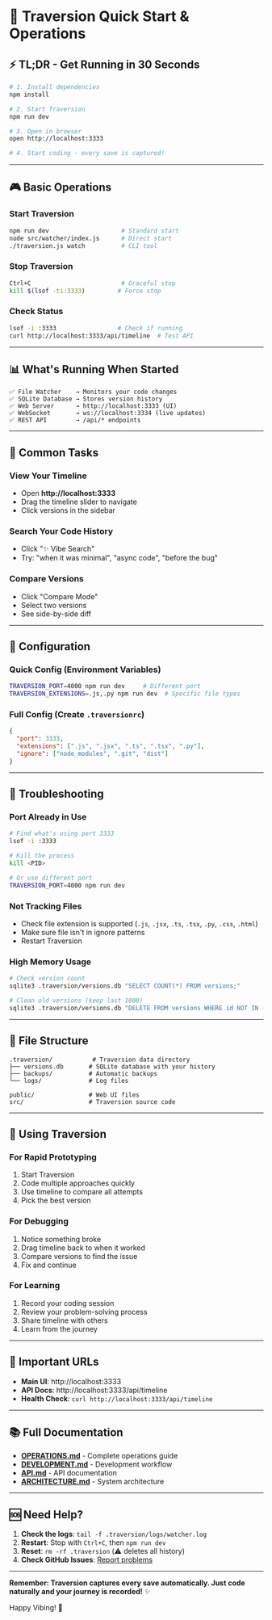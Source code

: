 # 🚀 Traversion Quick Start & Operations

## ⚡ TL;DR - Get Running in 30 Seconds

```bash
# 1. Install dependencies
npm install

# 2. Start Traversion
npm run dev

# 3. Open in browser
open http://localhost:3333

# 4. Start coding - every save is captured!
```

---

## 🎮 Basic Operations

### Start Traversion
```bash
npm run dev                    # Standard start
node src/watcher/index.js      # Direct start
./traversion.js watch          # CLI tool
```

### Stop Traversion
```bash
Ctrl+C                         # Graceful stop
kill $(lsof -ti:3333)         # Force stop
```

### Check Status
```bash
lsof -i :3333                 # Check if running
curl http://localhost:3333/api/timeline  # Test API
```

---

## 📊 What's Running When Started

```
✅ File Watcher    → Monitors your code changes
✅ SQLite Database → Stores version history
✅ Web Server      → http://localhost:3333 (UI)
✅ WebSocket       → ws://localhost:3334 (live updates)
✅ REST API        → /api/* endpoints
```

---

## 🎯 Common Tasks

### View Your Timeline
- Open **http://localhost:3333**
- Drag the timeline slider to navigate
- Click versions in the sidebar

### Search Your Code History
- Click "✨ Vibe Search"
- Try: "when it was minimal", "async code", "before the bug"

### Compare Versions
- Click "Compare Mode"
- Select two versions
- See side-by-side diff

---

## 🔧 Configuration

### Quick Config (Environment Variables)
```bash
TRAVERSION_PORT=4000 npm run dev     # Different port
TRAVERSION_EXTENSIONS=.js,.py npm run dev  # Specific file types
```

### Full Config (Create `.traversionrc`)
```json
{
  "port": 3333,
  "extensions": [".js", ".jsx", ".ts", ".tsx", ".py"],
  "ignore": ["node_modules", ".git", "dist"]
}
```

---

## 🚨 Troubleshooting

### Port Already in Use
```bash
# Find what's using port 3333
lsof -i :3333

# Kill the process
kill <PID>

# Or use different port
TRAVERSION_PORT=4000 npm run dev
```

### Not Tracking Files
- Check file extension is supported (`.js`, `.jsx`, `.ts`, `.tsx`, `.py`, `.css`, `.html`)
- Make sure file isn't in ignore patterns
- Restart Traversion

### High Memory Usage
```bash
# Check version count
sqlite3 .traversion/versions.db "SELECT COUNT(*) FROM versions;"

# Clean old versions (keep last 1000)
sqlite3 .traversion/versions.db "DELETE FROM versions WHERE id NOT IN (SELECT id FROM versions ORDER BY timestamp DESC LIMIT 1000);"
```

---

## 📁 File Structure

```
.traversion/           # Traversion data directory
├── versions.db       # SQLite database with your history
├── backups/          # Automatic backups
└── logs/             # Log files

public/               # Web UI files
src/                  # Traversion source code
```

---

## 🎵 Using Traversion

### For Rapid Prototyping
1. Start Traversion
2. Code multiple approaches quickly
3. Use timeline to compare all attempts
4. Pick the best version

### For Debugging
1. Notice something broke
2. Drag timeline back to when it worked
3. Compare versions to find the issue
4. Fix and continue

### For Learning
1. Record your coding session
2. Review your problem-solving process
3. Share timeline with others
4. Learn from the journey

---

## 🔗 Important URLs

- **Main UI**: http://localhost:3333
- **API Docs**: http://localhost:3333/api/timeline
- **Health Check**: `curl http://localhost:3333/api/timeline`

---

## 📚 Full Documentation

- **[OPERATIONS.md](docs/OPERATIONS.md)** - Complete operations guide
- **[DEVELOPMENT.md](docs/DEVELOPMENT.md)** - Development workflow
- **[API.md](docs/API.md)** - API documentation
- **[ARCHITECTURE.md](docs/ARCHITECTURE.md)** - System architecture

---

## 🆘 Need Help?

1. **Check the logs**: `tail -f .traversion/logs/watcher.log`
2. **Restart**: Stop with `Ctrl+C`, then `npm run dev`
3. **Reset**: `rm -rf .traversion` (⚠️ deletes all history)
4. **Check GitHub Issues**: [Report problems](https://github.com/traversion/traversion/issues)

---

**Remember: Traversion captures every save automatically. Just code naturally and your journey is recorded!** ✨

Happy Vibing! 🎵